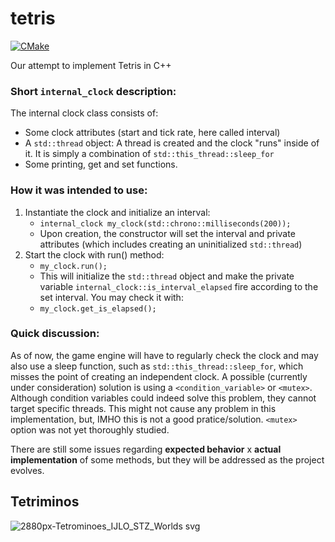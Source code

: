 # tetris
[![CMake](https://github.com/ModernCppSG/tetris/actions/workflows/cmake.yml/badge.svg)](https://github.com/ModernCppSG/tetris/actions/workflows/cmake.yml)

Our attempt to implement Tetris in C++
### Short ```internal_clock``` description:
The internal clock class consists of:
 -  Some clock attributes (start and tick rate, here called interval)
 -  A ```std::thread``` object:
    A thread is created and the clock "runs" inside of it. It is simply a combination of ```std::this_thread::sleep_for```
 -  Some printing, get and set functions.

### How it was intended to use:
1. Instantiate the clock and initialize an interval:
   - ```internal_clock my_clock(std::chrono::milliseconds(200));```
   - Upon creation, the constructor will set the interval and private attributes (which includes creating an uninitialized ```std::thread```)
2. Start the clock with run() method:
   - ```my_clock.run();```
   - This will initialize the ```std::thread``` object and make the private variable ```internal_clock::is_interval_elapsed``` fire according to the set interval. You may check it with:
   - ```my_clock.get_is_elapsed();```

### Quick discussion:
As of now, the game engine will have to regularly check the clock and may also use a sleep function, such as ```std::this_thread::sleep_for```, which misses the point of creating an independent clock. A possible (currently under consideration) solution is using a ```<condition_variable>``` or ```<mutex>```. Although condition variables could indeed solve this problem, they cannot target specific threads. This might not cause any problem in this implementation, but, IMHO this is not a good pratice/solution. ```<mutex>``` option was not yet thoroughly studied.

There are still some issues regarding **expected behavior** x **actual implementation** of some methods, but they will be addressed as the project evolves.


## Tetriminos
![2880px-Tetrominoes_IJLO_STZ_Worlds svg](https://user-images.githubusercontent.com/19147489/109398997-d5ed2380-791e-11eb-9654-901fd01488e6.png)
